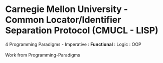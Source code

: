 # Carnegie Mellon University - Common Locator/Identifier Separation Protocol (CMUCL - LISP)
4 Programming Paradigms - Imperative : <b>Functional</b> : Logic : OOP \
\
Work from Programming-Paradigms 


